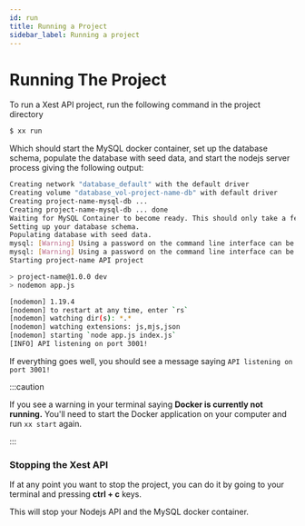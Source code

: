```yaml
---
id: run
title: Running a Project
sidebar_label: Running a project
---
```


# Running The Project

To run a Xest API project, run the following command in the project directory

```bash
$ xx run
```

Which should start the MySQL docker container, set up the database schema, populate the database with seed data, and start the nodejs server process giving the following output:

```bash
Creating network "database_default" with the default driver
Creating volume "database_vol-project-name-db" with default driver
Creating project-name-mysql-db ...
Creating project-name-mysql-db ... done
Waiting for MySQL Container to become ready. This should only take a few seconds.
Setting up your database schema.
Populating database with seed data.
mysql: [Warning] Using a password on the command line interface can be insecure.
mysql: [Warning] Using a password on the command line interface can be insecure.
Starting project-name API project

> project-name@1.0.0 dev
> nodemon app.js

[nodemon] 1.19.4
[nodemon] to restart at any time, enter `rs`
[nodemon] watching dir(s): *.*
[nodemon] watching extensions: js,mjs,json
[nodemon] starting `node app.js index.js`
[INFO] API listening on port 3001!
```

If everything goes well, you should see a message saying `API listening on port 3001!`

:::caution

If you see a warning in your terminal saying **Docker is currently not running.** You'll need to start the Docker application on your computer and run `xx start` again.

:::

### Stopping the Xest API

If at any point you want to stop the project, you can do it by going to your terminal and pressing **ctrl + c** keys.

This will stop your Nodejs API and the MySQL docker container.

